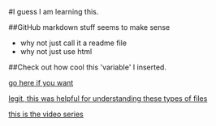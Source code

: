 #I guess I am learning this.

##GitHub markdown stuff seems to make sense
- why not just call it a readme file
- why not just use html

##Check out how cool this 'variable' I inserted.

[go here if you want](https://www.youtube.com/watch?v=oHg5SJYRHA0)

[legit, this was helpful for understanding these types of files](https://github.com/prof3ssorSt3v3/Learning-Github)

[this is the video series](https://www.youtube.com/watch?v=eJojC3lSkwg)
